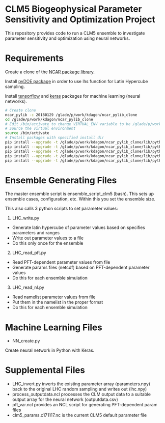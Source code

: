 # CLM5 Biogeophysical Parameter Sensitivity and Optimization Project

This repository provides code to run a CLM5 ensemble to investigate parameter sensitivity and optimization using neural networks.

# Requirements

Create a clone of the [NCAR package library](https://www2.cisl.ucar.edu/resources/computational-systems/cheyenne/software/python).

Install [pyDOE package](https://pythonhosted.org/pyDOE/randomized.html#latin-hypercube) in order to use lhs function for Latin Hypercube sampling.

Install [tensorflow](https://www.tensorflow.org/) and [keras](https://keras.io/) packages for machine learning (neural networks).

```bash
# Create clone
ncar_pylib -c 20180129 /glade/p/work/kdagon/ncar_pylib_clone
cd /glade/p/work/kdagon/ncar_pylib_clone
# Edit /bin/activate to change VIRTUAL_ENV variable to be /glade/p/work/kdagon/ncar_pylib_clone
# Source the virtual environment
source /bin/activate
# Install packages with specified install dir
pip install --upgrade -t /glade/p/work/kdagon/ncar_pylib_clone/lib/python3.6/site-packages pip
pip install --upgrade -t /glade/p/work/kdagon/ncar_pylib_clone/lib/python3.6/site-packages pyDOE
pip install --upgrade -t /glade/p/work/kdagon/ncar_pylib_clone/lib/python3.6/site-packages tensorflow
pip install --upgrade -t /glade/p/work/kdagon/ncar_pylib_clone/lib/python3.6/site-packages keras
pip install --upgrade -t /glade/p/work/kdagon/ncar_pylib_clone/lib/python3.6/site-packages pandas
```

# Ensemble Generating Files

The master ensemble script is ensemble_script_clm5 (bash). This sets up ensemble cases, configuration, etc. Within this you set the ensemble size.

This also calls 3 python scripts to set parameter values:

1) LHC_write.py

* Generate latin hypercube of parameter values based on specifies parameters and ranges
* Write out parameter values to a file
* Do this only once for the ensemble

2) LHC_read_pft.py

* Read PFT-dependent parameter values from file
* Generate params files (netcdf) based on PFT-dependent parameter values
* Do this for each ensemble simulation

3) LHC_read_nl.py

* Read namelist parameter values from file
* Put them in the namelist in the proper format
* Do this for each ensemble simulation

# Machine Learning Files

* NN_create.py

Create neural network in Python with Keras.

# Supplemental Files

* LHC_invert.py inverts the existing parameter array (parameters.npy) back to the original LHC random sampling and writes out (lhc.npy)
* process_outputdata.ncl processes the CLM output data to a suitable output array for the neural network (outputdata.csv)
* pft_var.ncl provides an NCL script for generating PFT-dependent param files
* clm5_params.c171117.nc is the current CLM5 default parameter file
